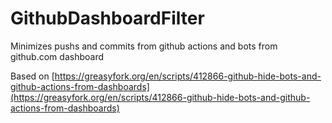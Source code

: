 # GithubDashboardFilter

Minimizes pushs and commits from github actions and bots from github.com dashboard

Based on [https://greasyfork.org/en/scripts/412866-github-hide-bots-and-github-actions-from-dashboards](https://greasyfork.org/en/scripts/412866-github-hide-bots-and-github-actions-from-dashboards)
